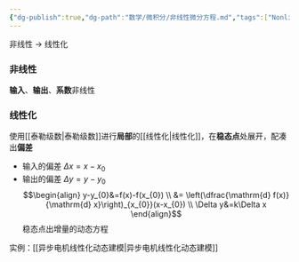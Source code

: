 ```yaml
---
{"dg-publish":true,"dg-path":"数学/微积分/非线性微分方程.md","tags":["Nonlinear"],"permalink":"/数学/微积分/非线性微分方程/","dgPassFrontmatter":true,"noteIcon":"","created":"2024-05-21T15:20:28.786+08:00","updated":"2024-10-01T17:53:16.410+08:00"}
---
```



非线性 $\to$ 线性化
### 非线性
**输入**、**输出**、**系数**非线性

### 线性化
使用[[泰勒级数\|泰勒级数]]进行**局部**的[[线性化\|线性化]]，在**稳态点**处展开，配凑出**偏差**    
- 输入的偏差 $\Delta x=x-x_{0}$ 
- 输出的偏差 $\Delta y=y-y_{0}$
$$\begin{align}
y-y_{0}&=f(x)-f(x_{0}) \\
&= \left(\dfrac{\mathrm{d} f(x)}{\mathrm{d} x}\right)_{x_{0}}(x-x_{0})  \\
\Delta y&=k\Delta x
\end{align}$$
稳态点出增量的动态方程

实例：[[异步电机线性化动态建模\|异步电机线性化动态建模]]

